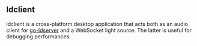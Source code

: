 ## ldclient

ldclient is a cross-platform desktop application that acts both as an audio client for [go-ldserver](https://github.com/nathan-osman/go-ldserver) and a WebSocket light source. The latter is useful for debugging performances.

